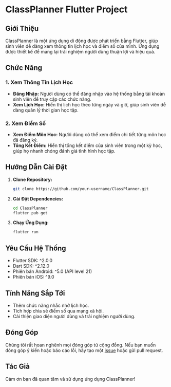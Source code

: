 # ClassPlanner Flutter Project

## Giới Thiệu
ClassPlanner là một ứng dụng di động được phát triển bằng Flutter, giúp sinh viên dễ dàng xem thông tin lịch học và điểm số của mình. Ứng dụng được thiết kế để mang lại trải nghiệm người dùng thuận lợi và hiệu quả.

## Chức Năng
### 1. Xem Thông Tin Lịch Học
- **Đăng Nhập:** Người dùng có thể đăng nhập vào hệ thống bằng tài khoản sinh viên để truy cập các chức năng.
- **Xem Lịch Học:** Hiển thị lịch học theo từng ngày và giờ, giúp sinh viên dễ dàng quản lý thời gian học tập.

### 2. Xem Điểm Số
- **Xem Điểm Môn Học:** Người dùng có thể xem điểm chi tiết từng môn học đã đăng ký.
- **Tổng Kết Điểm:** Hiển thị tổng kết điểm của sinh viên trong một kỳ học, giúp họ nhanh chóng đánh giá tình hình học tập.

## Hướng Dẫn Cài Đặt
1. **Clone Repository:**
    ```bash
    git clone https://github.com/your-username/ClassPlanner.git
    ```

2. **Cài Đặt Dependencies:**
    ```bash
    cd ClassPlanner
    flutter pub get
    ```

3. **Chạy Ứng Dụng:**
    ```bash
    flutter run
    ```

## Yêu Cầu Hệ Thống
- Flutter SDK: ^2.0.0
- Dart SDK: ^2.12.0
- Phiên bản Android: ^5.0 (API level 21)
- Phiên bản iOS: ^9.0

## Tính Năng Sắp Tới
- Thêm chức năng nhắc nhở lịch học.
- Tích hợp chia sẻ điểm số qua mạng xã hội.
- Cải thiện giao diện người dùng và trải nghiệm người dùng.

## Đóng Góp
Chúng tôi rất hoan nghênh mọi đóng góp từ cộng đồng. Nếu bạn muốn đóng góp ý kiến hoặc báo cáo lỗi, hãy tạo một [issue](https://github.com/your-username/ClassPlanner/issues) hoặc gửi pull request.

## Tác Giả


Cảm ơn bạn đã quan tâm và sử dụng ứng dụng ClassPlanner!
